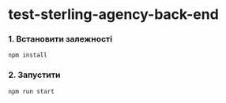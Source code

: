 # test-sterling-agency-back-end

### 1. Встановити залежності
```
npm install
```
### 2. Запустити
```
npm run start